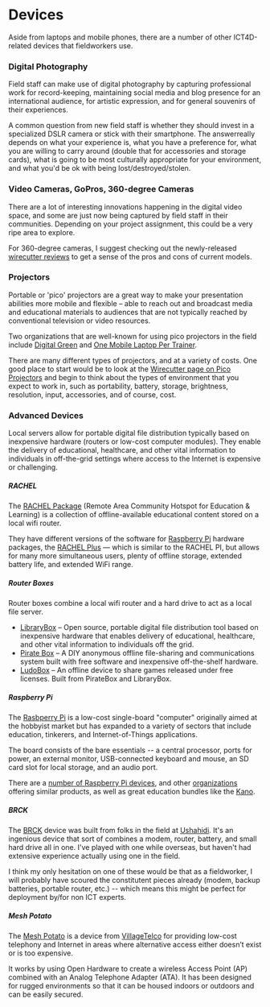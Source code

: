 # Devices

Aside from laptops and mobile phones, there are a number of other ICT4D-related devices that fieldworkers use.



### Digital Photography

Field staff can make use of digital photography by capturing professional work for record-keeping, maintaining social media and blog presence for an international audience, for artistic expression, and for general souvenirs of their experiences.

A common question from new field staff is whether they should invest in a specialized DSLR camera or stick with their smartphone. The answerreally depends on what your experience is, what you have a preference for, what you are willing to carry around (double that for accessories and storage cards), what is going to be most culturally appropriate for your environment, and what you'd be ok with being lost/destroyed/stolen.



### Video Cameras, GoPros, 360-degree Cameras

There are a lot of interesting innovations happening in the digital video space, and some are just now being captured by field staff in their communities. Depending on your project assignment, this could be a very ripe area to explore.

For 360-degree cameras, I suggest checking out the newly-released [wirecutter reviews](http://thewirecutter.com/reviews/best-360-degree-camera/) to get a sense of the pros and cons of current models.



### Projectors

Portable or 'pico' projectors are a great way to make your presentation abilities more mobile and flexible – able to reach out and broadcast media and educational materials to audiences that are not typically reached by conventional television or video resources.

Two organizations that are well-known for using pico projectors in the field include [Digital Green](https://www.digitalgreen.org/) and [One Mobile Laptop Per Trainer](http://www.ompt.org/).

There are many different types of projectors, and at a variety of costs. One good place to start would be to look at the [Wirecutter page on Pico Projectors](http://thewirecutter.com/reviews/the-best-pico-projector/) and begin to think about the types of environment that you expect to work in, such as portability, battery, storage, brightness, resolution, input, accessories, and of course, cost.



### Advanced Devices

Local servers allow for portable digital file distribution typically based on inexpensive hardware (routers or low-cost computer modules). They enable the delivery of educational, healthcare, and other vital information to individuals in off-the-grid settings where access to the Internet is expensive or challenging.



##### RACHEL

The [RACHEL Package](https://racheloffline.org/products/rachel-pi-complete-server-package) (Remote Area Community Hotspot for Education & Learning) is a collection of offline-available educational content stored on a local wifi router.

They have different versions of the software for [Raspberry Pi](https://racheloffline.org/products/rachel-pi-complete-server-package) hardware packages, the [RACHEL Plus](https://racheloffline.org/products/rachel-plus) — which is similar to the RACHEL PI, but allows for many more simultaneous users, plenty of offline storage, extended battery life, and extended WiFi range.



##### Router Boxes

Router boxes combine a local wifi router and a hard drive to act as a local file server.

- [LibraryBox](http://librarybox.us/) – Open source, portable digital file distribution tool based on inexpensive hardware that enables delivery of educational, healthcare, and other vital information to individuals off the grid.
- [Pirate Box](http://piratebox.cc/) – A DIY anonymous offline file-sharing and communications system built with free software and inexpensive off-the-shelf hardware.
- [LudoBox](http://leschiensdelenfer.org/la-ludobox/ludobox-fr/) – An offline device to share games released under free licenses. Built from PirateBox and LibraryBox.



##### Raspberry Pi

The [Rasbperry Pi](https://www.raspberrypi.org/about/) is a low-cost single-board "computer" originally aimed at the hobbyist market but has expanded to a variety of sectors that include education, tinkerers, and Internet-of-Things applications.

The board consists of the bare essentials -- a central processor, ports for power, an external monitor, USB-connected keyboard and mouse, an SD card slot for local storage, and an audio port.

There are a [number of Raspberry Pi devices](https://www.raspberrypi.org/products/), and other [organizations](http://www.banana-pi.org/) offering similar products, as well as great education bundles like the [Kano](http://www.kano.me/).



##### BRCK

The [BRCK](http://www.brck.org/) device was built from folks in the field at [Ushahidi](https://www.ushahidi.com/). It's an ingenious device that sort of combines a modem, router, battery, and small hard drive all in one. I've played with one while overseas, but haven't had extensive experience actually using one in the field.

I think my only hesitation on one of these would be that as a fieldworker, I will probably have scoured the constitutent pieces already (modem, backup batteries, portable router, etc.) -- which means this might be perfect for deployment by/for non ICT experts.



##### Mesh Potato

The [Mesh Potato](https://villagetelco.org/mesh-potato/) is a device from [VillageTelco](https://villagetelco.org/) for providing low-cost telephony and Internet in areas where alternative access either doesn’t exist or is too expensive.

It works by using Open Hardware to create a wireless Access Point (AP) combined with an Analog Telephone Adapter (ATA). It has been designed for rugged environments so that it can be housed indoors or outdoors and can be easily secured.




